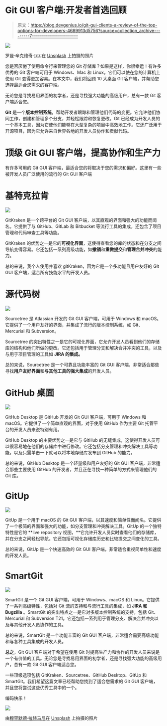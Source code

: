 # Git GUI 客户端:开发者首选回顾

> 原文：<https://blog.devgenius.io/git-gui-clients-a-review-of-the-top-options-for-developers-4689913d5756?source=collection_archive---------7----------------------->

![](img/7fea13f997cb187a4f6b9f95c40ecd30.png)

罗曼·辛克维奇·🇺🇦在 [Unsplash](https://unsplash.com?utm_source=medium&utm_medium=referral) 上拍摄的照片

您是否厌倦了使用命令行来管理您的 Git 存储库？如果是这样，你很幸运！有许多优秀的 Git 客户端可用于 Windows、Mac 和 Linux，它们可以使在您的计算机上使用 Git 变得更加容易。在本文中，我们将回顾 10 大桌面 Git 客户端，并帮助您选择最适合您需求的客户端。

无论您是寻找易用界面的初学者，还是寻找强大功能的高级用户，总有一款 Git 客户端适合您。

**Git** 是一个**版本控制系统**，帮助开发者跟踪和管理他们代码的变更。它允许他们协同工作，创建和管理多个分支，并轻松跟踪和恢复更改。Git 已经成为开发人员的一个基本工具，因为它使他们能够在大型复杂的项目中高效地工作。它还广泛用于开源项目，因为它允许来自世界各地的开发人员协作和贡献代码。

# 顶级 Git GUI 客户端，提高协作和生产力

有许多可用的 Git GUI 客户端，最适合您的将取决于您的需求和偏好。这里有一些被开发人员广泛使用的流行的 Git GUI 客户端

# 基特克拉肯

![](img/3307dfae12c9c7a7bfde9fa91d09b3b0.png)

GitKraken 是一个跨平台的 Git GUI 客户端，以其直观的界面和强大的功能而闻名。它提供了与 GitHub、GitLab 和 Bitbucket 等流行工具的集成，还包含了项目管理和代码审查工具等功能。

GitKraken 的优势之一是它的**可视化界面**，这使得查看您的库的状态和在分支之间导航变得容易。它还包括一系列高级功能，如**撤销**和**重做提交**和**管理合并冲突**的能力。

总的来说，我个人使用并喜欢 gitKraken，因为它是一个多功能且用户友好的 Git GUI 客户端，适合所有技能水平的开发人员。

# 源代码树

![](img/d7ef603344f65383106e8ad45ac81f8e.png)

Sourcetree 是 Atlassian 开发的 Git GUI 客户端，可用于 Windows 和 macOS。它提供了一个用户友好的界面，并集成了流行的版本控制系统，如 Git、Mercurial 和 Subversion。

Sourcetree 的突出特性之一是它的可视化界面，它允许开发人员看到他们的存储库的结构和他们所做的更改。它还包括用于管理分支和解决合并冲突的工具，以及与用于项目管理的工具如 **JIRA 的集成。**

总的来说，Sourcetree 是一个可靠且功能丰富的 Git GUI 客户端，非常适合那些寻找**用户友好界面**和**与其他工具的强大集成**的开发人员。

# GitHub 桌面

![](img/44fc7f164ed80e8d4825f8e79f7db9ae.png)

GitHub Desktop 是 GitHub 开发的 Git GUI 客户端，可用于 Windows 和 macOS。它提供了一个简单直观的界面，对于使用 GitHub 作为主要 Git 托管平台的开发人员来说特别有用。

GitHub Desktop 的主要优势之一是它与 GitHub 的无缝集成，这使得开发人员可以很容易地在他们的存储库中进行修改。它还包括分支管理和冲突解决工具等功能，以及只需单击一下就可以将本地存储库发布到 GitHub 的能力。

总的来说，GitHub Desktop 是一个轻量级和用户友好的 Git GUI 客户端，非常适合那些主要使用 GitHub 的开发者，并且正在寻找一种简单的方式来管理他们的 Git 库。

# GitUp

![](img/d3d8198e090aa1128e6a564bc4443dbb.png)

GitUp 是一个用于 macOS 的 Git GUI 客户端，以其速度和简单性而闻名。它提供了一个极简的界面和强大的功能，如分支管理和冲突解决工具。GitUp 的一个独特特性是它的 **live repository 视图，**它允许开发人员实时查看他们的存储库，并在分支之间轻松导航。它还包括可视化存储库历史和比较提交之间变化的工具。

总的来说，GitUp 是一个快速高效的 Git GUI 客户端，非常适合重视简单性和速度的开发人员。

# SmartGit

![](img/bf62d26b391133fbf3d08044febc997f.png)

SmartGit 是一个 Git GUI 客户端，可用于 Windows、macOS 和 Linux。它提供了一系列高级特性，包括对 Git 流的支持和与流行工具的集成，如 **JIRA 和 Bugzilla** 。SmartGit 的突出特点之一是它对多版本控制系统的支持，包括 Git、Mercurial 和 Subversion T21。它还包括一系列用于管理分支、解决合并冲突以及与其他开发人员协作的工具。

总的来说，SmartGit 是一个功能丰富的 Git GUI 客户端，非常适合需要高级功能和与各种工具集成的开发人员。

**总之**，Git GUI 客户端对于希望在使用 Git 时提高生产力和协作的开发人员来说是一个有价值的工具。无论您是寻找易用界面的初学者，还是寻找强大功能的高级用户，总有一款 Git GUI 客户端适合您。

一些顶级选项包括 GitKraken、Sourcetree、GitHub Desktop、GitUp 和 SmartGit。我们希望这篇文章已经帮助您找到了适合您需求的 Git GUI 客户端，并且您将尝试这些优秀工具中的一个。

编码快乐！

![](img/e5aa35f779ad1a0b4eb5dda8973e59a8.png)

由[穆罕默德·拉赫马尼](https://unsplash.com/@afgprogrammer?utm_source=medium&utm_medium=referral)在 [Unsplash](https://unsplash.com?utm_source=medium&utm_medium=referral) 上拍摄的照片